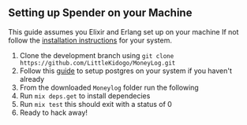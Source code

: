 ## Setting up Spender on your Machine
This guide assumes you Elixir and Erlang set up on your machine
If not follow the [installation instructions](https://elixir-lang.org/install.html) for your system.
1. Clone the development branch using `git clone https://github.com/LittleKidogo/MoneyLog.git`
2. Follow this [guide](/docs/postgres_setup) to setup postgres on your system if you haven't already
3. From the downloaded `Moneylog` folder run the following
4. Run `mix deps.get` to install dependecies
5. Run `mix test` this should exit with a status of 0
6. Ready to hack away!
